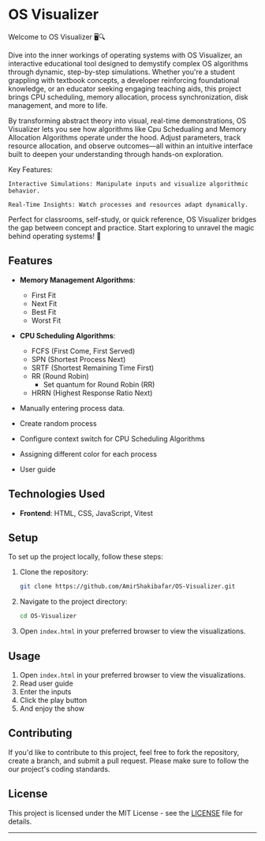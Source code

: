 # OS Visualizer

Welcome to OS Visualizer 🖥️🔍

Dive into the inner workings of operating systems with OS Visualizer, an interactive educational tool designed to demystify complex OS algorithms through dynamic, step-by-step simulations. Whether you're a student grappling with textbook concepts, a developer reinforcing foundational knowledge, or an educator seeking engaging teaching aids, this project brings CPU scheduling, memory allocation, process synchronization, disk management, and more to life.

By transforming abstract theory into visual, real-time demonstrations, OS Visualizer lets you see how algorithms like Cpu Schedualing and Memory Allocation Algorithms operate under the hood. Adjust parameters, track resource allocation, and observe outcomes—all within an intuitive interface built to deepen your understanding through hands-on exploration.

Key Features:

    Interactive Simulations: Manipulate inputs and visualize algorithmic behavior.

    Real-Time Insights: Watch processes and resources adapt dynamically.

Perfect for classrooms, self-study, or quick reference, OS Visualizer bridges the gap between concept and practice. Start exploring to unravel the magic behind operating systems! 🚀

## Features

- **Memory Management Algorithms**:
   - First Fit
   - Next Fit
   - Best Fit
   - Worst Fit
   
- **CPU Scheduling Algorithms**:
   - FCFS (First Come, First Served)
   - SPN (Shortest Process Next)
   - SRTF (Shortest Remaining Time First)
   - RR (Round Robin)
      - Set quantum for Round Robin (RR)
   - HRRN (Highest Response Ratio Next)

- Manually entering process data.
- Create random process
- Configure context switch for CPU Scheduling Algorithms
- Assigning different color for each process
- User guide


## Technologies Used
- **Frontend**: HTML, CSS, JavaScript, Vitest

## Setup

To set up the project locally, follow these steps:

1. Clone the repository:
   ```bash
   git clone https://github.com/AmirShakibafar/OS-Visualizer.git
   ```

2. Navigate to the project directory:
   ```bash
   cd OS-Visualizer
   ```

3. Open `index.html` in your preferred browser to view the visualizations.

## Usage

1. Open `index.html` in your preferred browser to view the visualizations.
2. Read user guide
3. Enter the inputs
4. Click the play button
5. And enjoy the show

## Contributing

If you'd like to contribute to this project, feel free to fork the repository, create a branch, and submit a pull request. Please make sure to follow the our project's coding standards.

## License

This project is licensed under the MIT License - see the [LICENSE](LICENSE) file for details.

---
